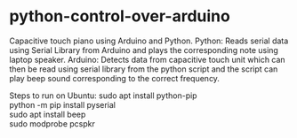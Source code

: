 # python-control-over-arduino
Capacitive touch piano using Arduino and Python.
Python: Reads serial data using Serial Library from Arduino and plays the corresponding note using laptop speaker.
Arduino: Detects data from capacitive touch unit which can then be read using serial library from the python script and the script can play beep sound corresponding to the correct frequency.

Steps to run on Ubuntu:
	sudo apt install python-pip             
	python -m pip install pyserial                
	sudo apt install beep                       
	sudo modprobe pcspkr              
